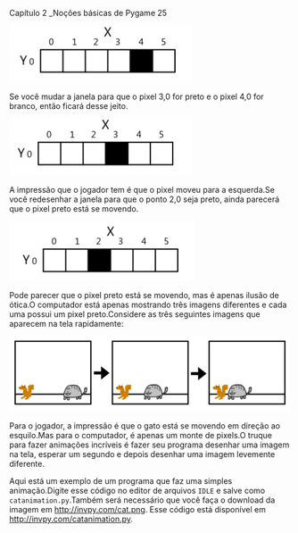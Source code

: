 Capítulo 2 _Noções básicas de Pygame 25

![](imagens/imagem-25-1.png)

Se você mudar a janela para que o pixel 3,0 for preto e o pixel 4,0 for branco, então ficará desse jeito.

![](imagens/imagem-25-2.png)

A impressão que o jogador tem é que o pixel moveu para a esquerda.Se você redesenhar a janela para que o ponto 2,0 seja preto, ainda parecerá que o pixel preto está se movendo.

![](imagens/imagem-25-3.png)

Pode parecer que o pixel preto está se movendo, mas é apenas ilusão de ótica.O computador está apenas mostrando três imagens diferentes e cada uma possui um pixel preto.Considere as três seguintes imagens que aparecem na tela rapidamente:

![](imagens/imagem-25-4.png)

Para o jogador, a impressão é que o gato está se movendo em direção ao esquilo.Mas para o computador, é apenas um monte de pixels.O truque para fazer animações incríveis é fazer seu programa desenhar uma imagem na tela, esperar um segundo e depois desenhar uma imagem levemente diferente.

Aqui está um exemplo de um programa que faz uma simples animação.Digite esse código no editor de arquivos `IDLE`  e salve como `catanimation.py`.Também será necessário que você faça o download da imagem em http://invpy.com/cat.png. Esse código está disponível em http://invpy.com/catanimation.py.